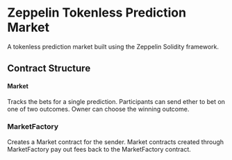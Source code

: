 # Zeppelin Tokenless Prediction Market

A tokenless prediction market built using the Zeppelin Solidity framework.


## Contract Structure

#### Market
Tracks the bets for a single prediction.
Participants can send ether to bet on one of two outcomes.
Owner can choose the winning outcome.

### MarketFactory
Creates a Market contract for the sender.
Market contracts created through MarketFactory pay out fees back to the MarketFactory contract.
